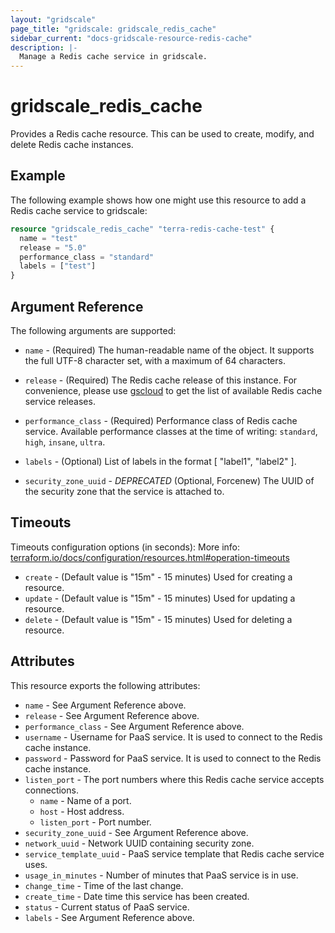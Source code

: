 ```yaml
---
layout: "gridscale"
page_title: "gridscale: gridscale_redis_cache"
sidebar_current: "docs-gridscale-resource-redis-cache"
description: |-
  Manage a Redis cache service in gridscale.
---
```


# gridscale_redis_cache

Provides a Redis cache resource. This can be used to create, modify, and delete Redis cache instances.

## Example

The following example shows how one might use this resource to add a Redis cache service to gridscale:

```terraform
resource "gridscale_redis_cache" "terra-redis-cache-test" {
  name = "test"
  release = "5.0"
  performance_class = "standard"
  labels = ["test"]
}
```

## Argument Reference

The following arguments are supported:

* `name` - (Required) The human-readable name of the object. It supports the full UTF-8 character set, with a maximum of 64 characters.

* `release` - (Required) The Redis cache release of this instance. For convenience, please use [gscloud](https://github.com/gridscale/gscloud) to get the list of available Redis cache service releases.

* `performance_class` - (Required) Performance class of Redis cache service. Available performance classes at the time of writing: `standard`, `high`, `insane`, `ultra`.

* `labels` - (Optional) List of labels in the format [ "label1", "label2" ].

* `security_zone_uuid` -  *DEPRECATED* (Optional, Forcenew) The UUID of the security zone that the service is attached to.

## Timeouts

Timeouts configuration options (in seconds):
More info: [terraform.io/docs/configuration/resources.html#operation-timeouts](https://www.terraform.io/docs/configuration/resources.html#operation-timeouts)

* `create` - (Default value is "15m" - 15 minutes) Used for creating a resource.
* `update` - (Default value is "15m" - 15 minutes) Used for updating a resource.
* `delete` - (Default value is "15m" - 15 minutes) Used for deleting a resource.

## Attributes

This resource exports the following attributes:

* `name` - See Argument Reference above.
* `release` - See Argument Reference above.
* `performance_class` - See Argument Reference above.
* `username` - Username for PaaS service. It is used to connect to the Redis cache instance.
* `password` - Password for PaaS service. It is used to connect to the Redis cache instance.
* `listen_port` - The port numbers where this Redis cache service accepts connections.
  * `name` - Name of a port.
  * `host` - Host address.
  * `listen_port` - Port number.
* `security_zone_uuid` - See Argument Reference above.
* `network_uuid` - Network UUID containing security zone.
* `service_template_uuid` - PaaS service template that Redis cache service uses.
* `usage_in_minutes` - Number of minutes that PaaS service is in use.
* `change_time` - Time of the last change.
* `create_time` - Date time this service has been created.
* `status` - Current status of PaaS service.
* `labels` - See Argument Reference above.
